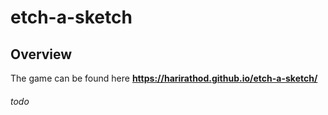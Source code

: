 # etch-a-sketch

## Overview
The game can be found here **https://harirathod.github.io/etch-a-sketch/**
###### todo
